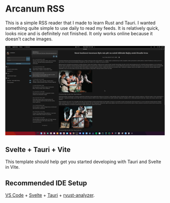 # Arcanum RSS

This is a simple RSS reader that I made to learn Rust and Tauri. I wanted something quite simple to use daily to read my feeds.
It is relatively quick, looks nice and is definitely not finished. It only works online because it doesn't cache images.

![img](screenshot.png)

## Svelte + Tauri + Vite
This template should help get you started developing with Tauri and Svelte in Vite.

## Recommended IDE Setup

[VS Code](https://code.visualstudio.com/) + [Svelte](https://marketplace.visualstudio.com/items?itemName=svelte.svelte-vscode) + [Tauri](https://marketplace.visualstudio.com/items?itemName=tauri-apps.tauri-vscode) + [ryust-analyzer](https://marketplace.visualstudio.com/items?itemName=rust-lang.rust-analyzer).

